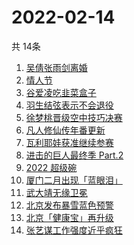 # 2022-02-14
  共 14条

  <!-- BEGIN -->
  <!-- 最后更新时间:Mon Feb 14 2022 12:17:37 GMT+0000 (Coordinated Universal Time) -->
  1. [吴倩张雨剑离婚](https://www.zhihu.com/search?q=吴倩张雨剑离婚)
1. [情人节](https://www.zhihu.com/search?q=情人节)
1. [谷爱凌吃韭菜盒子](https://www.zhihu.com/search?q=谷爱凌)
1. [羽生结弦表示不会退役](https://www.zhihu.com/search?q=羽生结弦)
1. [徐梦桃晋级空中技巧决赛](https://www.zhihu.com/search?q=徐梦桃)
1. [凡人修仙传年番更新](https://www.zhihu.com/search?q=凡人修仙传)
1. [瓦利耶娃获准继续参赛](https://www.zhihu.com/search?q=瓦利耶娃)
1. [进击的巨人最终季 Part.2](https://www.zhihu.com/search?q=进击的巨人)
1. [2022 超级碗](https://www.zhihu.com/search?q=超级碗)
1. [厦门二月出现「蓝眼泪」](https://www.zhihu.com/search?q=厦门蓝眼泪)
1. [武大靖无缘卫冕](https://www.zhihu.com/search?q=武大靖)
1. [北京发布暴雪蓝色预警](https://www.zhihu.com/search?q=北京暴雪蓝色预警)
1. [北京「健康宝」再升级](https://www.zhihu.com/search?q=北京健康宝)
1. [张艺谋工作强度近乎疯狂](https://www.zhihu.com/search?q=张艺谋工作强度)
  <!-- END -->
  